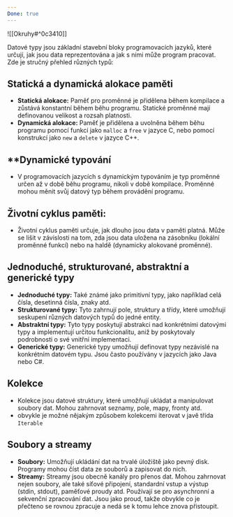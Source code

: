 ```yaml
---
Done: true
---
```

![[Okruhy#^0c3410]]


Datové typy jsou základní stavební bloky programovacích jazyků, které určují, jak jsou data reprezentována a jak s nimi může program pracovat. Zde je stručný přehled různých typů:

## Statická a dynamická alokace paměti

- **Statická alokace:** Paměť pro proměnné je přidělena během kompilace a zůstává konstantní během běhu programu. Statické proměnné mají definovanou velikost a rozsah platnosti.
- **Dynamická alokace:** Paměť je přidělena a uvolněna během běhu programu pomocí funkcí jako `malloc` a `free` v jazyce C, nebo pomocí konstrukcí jako `new` a `delete` v jazyce C++.

## **Dynamické typování

- V programovacích jazycích s dynamickým typováním je typ proměnné určen až v době běhu programu, nikoli v době kompilace. Proměnné mohou měnit svůj datový typ během provádění programu.


## **Životní cyklus paměti:**

-  Životní cyklus paměti určuje, jak dlouho jsou data v paměti platná. Může se lišit v závislosti na tom, zda jsou data uložena na zásobníku (lokální proměnné funkcí) nebo na haldě (dynamicky alokované proměnné).


## **Jednoduché, strukturované, abstraktní a generické typy**

- **Jednoduché typy:** Také známé jako primitivní typy, jako například celá čísla, desetinná čísla, znaky atd.
- **Strukturované typy:** Tyto zahrnují pole, struktury a třídy, které umožňují seskupení různých datových typů do jedné entity.
- **Abstraktní typy:** Tyto typy poskytují abstrakci nad konkrétními datovými typy a implementují určitou funkcionalitu, aniž by poskytovaly podrobnosti o své vnitřní implementaci.
- **Generické typy:** Generické typy umožňují definovat typy nezávislé na konkrétním datovém typu. Jsou často používány v jazycích jako Java nebo C#.


## **Kolekce**

- Kolekce jsou datové struktury, které umožňují ukládat a manipulovat soubory dat. Mohou zahrnovat seznamy, pole, mapy, fronty atd.
- obvykle je možné nějakým způsobem kolekcemi iterovat v javě třída `Iterable`  


## **Soubory a streamy**

- **Soubory:** Umožňují ukládání dat na trvalé úložiště jako pevný disk. Programy mohou číst data ze souborů a zapisovat do nich.
- **Streamy:** Streamy jsou obecně kanály pro přenos dat. Mohou zahrnovat nejen soubory, ale také síťové připojení, standardní vstup a výstup (stdin, stdout), paměťové proudy atd. Používají se pro asynchronní a sekvenční zpracování dat. Jsou jako proud, takže obvykle co je přečteno se rovnou zpracuje a nedá se k tomu lehce znova přistoupit. 